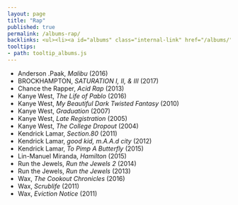 ```yaml
---
layout: page
title: "Rap"
published: true
permalink: /albums-rap/
backlinks: <ul><li><a id="albums" class="internal-link" href="/albums/">Albums</a></li></ul>
tooltips: 
- path: tooltip_albums.js
---
```


* Anderson .Paak, *Malibu* (2016)
* BROCKHAMPTON, *SATURATION I, II, & III* (2017)
* Chance the Rapper, *Acid Rap* (2013)
* Kanye West, *The Life of Pablo* (2016)
* Kanye West, *My Beautiful Dark Twisted Fantasy* (2010)
* Kanye West, *Graduation* (2007)
* Kanye West, *Late Registration* (2005)
* Kanye West, *The College Dropout* (2004)
* Kendrick Lamar, *Section.80* (2011)
* Kendrick Lamar, *good kid, m.A.A.d city* (2012)
* Kendrick Lamar, *To Pimp A Butterfly* (2015)
* Lin-Manuel Miranda, *Hamilton* (2015)
* Run the Jewels, *Run the Jewels 2* (2014)
* Run the Jewels, *Run the Jewels* (2013)
* Wax, *The Cookout Chronicles* (2016)
* Wax, *Scrublife* (2011)
* Wax, *Eviction Notice* (2011)
